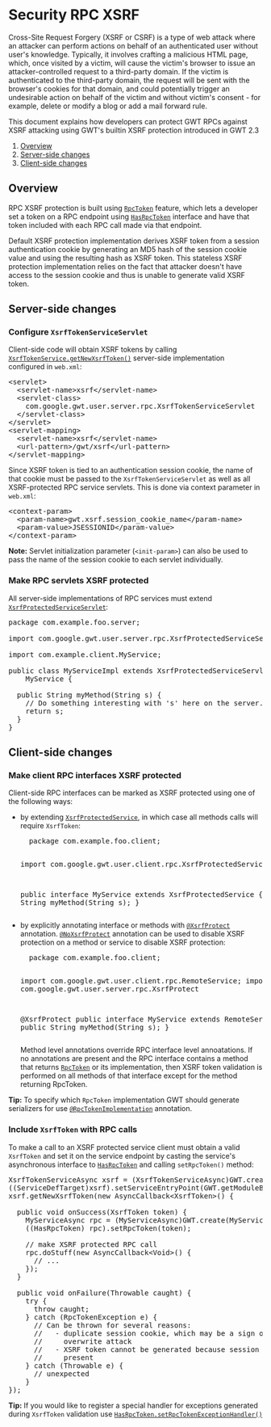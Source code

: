 Security RPC XSRF
===

<p>
Cross-Site Request Forgery (XSRF or CSRF) is a type of web attack where an
attacker can perform actions on behalf of an authenticated user without user's
knowledge.  Typically, it involves crafting a malicious HTML page, which, once
visited by a victim, will cause the victim's browser to issue an
attacker-controlled request to a third-party domain. If the victim is
authenticated to the third-party domain, the request will be sent with the
browser's cookies for that domain, and could potentially trigger an undesirable
action on behalf of the victim and without victim's consent - for example,
delete or modify a blog or add a mail forward rule.
</p>

<p>
This document explains how developers can protect GWT RPCs against XSRF
attacking using GWT's builtin XSRF protection introduced in GWT 2.3
</p>

<ol class="toc" id="pageToc">
  <li><a href="#Overview">Overview</a></li>
  <li><a href="#ServerSide">Server-side changes</code></a></li>
  <li><a href="#ClientSide">Client-side changes</a></li>
</ol>

<h2 id="Overview">Overview</h2>
<p>
RPC XSRF protection is built using <a href="/javadoc/latest/com/google/gwt/user/client/rpc/RpcToken.html"><code>RpcToken</code></a>
feature, which lets a developer set a token on a RPC endpoint using <a
href="/javadoc/latest/com/google/gwt/user/client/rpc/HasRpcToken.html">
<code>HasRpcToken</code></a> interface and have that token included with each
RPC call made via that endpoint.
</p>
<p>
Default XSRF protection implementation derives XSRF token from a session
authentication cookie by generating an MD5 hash of the session cookie value and
using the resulting hash as XSRF token. This stateless XSRF protection
implementation relies on the fact that attacker doesn't have access to the
session cookie and thus is unable to generate valid XSRF token.
</p>

<h2 id="ServerSide">Server-side changes</h2>
<h3>Configure <code>XsrfTokenServiceServlet</code></h3>
<p>
Client-side code will obtain XSRF tokens by calling
<a href="/javadoc/latest/com/google/gwt/user/client/rpc/XsrfTokenService.html">
<code>XsrfTokenService.getNewXsrfToken()</code></a> server-side implementation
configured in <code>web.xml</code>:
</p>

<pre class="prettyprint">
&lt;servlet&gt;
  &lt;servlet-name&gt;xsrf&lt;/servlet-name&gt;
  &lt;servlet-class&gt;
    com.google.gwt.user.server.rpc.XsrfTokenServiceServlet
  &lt;/servlet-class&gt;
&lt;/servlet&gt;
&lt;servlet-mapping&gt;
  &lt;servlet-name&gt;xsrf&lt;/servlet-name&gt;
  &lt;url-pattern&gt;/gwt/xsrf&lt;/url-pattern&gt;
&lt;/servlet-mapping&gt;
</pre>

<p>
Since XSRF token is tied to an authentication session cookie, the name of that
cookie must be passed to the <code>XsrfTokenServiceServlet</code> as well as
all XSRF-protected RPC service servlets. This is done via context parameter in
<code>web.xml</code>:
</p>

<pre class="prettyprint">
&lt;context-param&gt;
  &lt;param-name&gt;gwt.xsrf.session_cookie_name&lt;/param-name&gt;
  &lt;param-value>JSESSIONID&lt;/param-value&gt;
&lt;/context-param&gt;
</pre>

<p class="note">
<strong>Note:</strong> Servlet initialization parameter
(<code>&lt;init-param&gt;</code>) can also be used to pass the name of the
session cookie to each servlet individually.
</p>

<h3>Make RPC servlets XSRF protected</h3>
<p>
All server-side implementations of RPC services must extend <a href="/javadoc/latest/com/google/gwt/user/server/rpc/XsrfProtectedServiceServlet.html"><code>XsrfProtectedServiceServlet</code></a>:
</p>

<pre class="prettyprint">
package com.example.foo.server;

import com.google.gwt.user.server.rpc.XsrfProtectedServiceServlet; 

import com.example.client.MyService;

public class MyServiceImpl extends XsrfProtectedServiceServlet implements
    MyService {

  public String myMethod(String s) {
    // Do something interesting with 's' here on the server.
    return s;
  }
}
</pre>

<h2 id="ClientSide">Client-side changes</h2>
<h3>Make client RPC interfaces XSRF protected</h3>
<p>
Client-side RPC interfaces can be marked as XSRF protected using one of the following ways:
</p>
<ul>
  <li>by extending <a
  href="/javadoc/latest/com/google/gwt/user/client/rpc/XsrfProtectedService.html">
  <code>XsrfProtectedService</code></a>, in which case all methods calls will
  require <code>XsrfToken</code>:
  <pre class="prettyprint">
  package com.example.foo.client;

  import com.google.gwt.user.client.rpc.XsrfProtectedService;

  public interface MyService extends XsrfProtectedService {
    public String myMethod(String s);
  }
  </pre>
  </li>
  <li>by explicitly annotating interface or methods with <a href="/javadoc/latest/com/google/gwt/user/server/rpc/XsrfProtect.html"><code>@XsrfProtect</code></a> annotation. 
<a href="/javadoc/latest/com/google/gwt/user/server/rpc/NoXsrfProtect.html">
<code>@NoXsrfProtect</code></a> annotation can be used to disable XSRF
protection on a method or service to disable XSRF protection:
  <pre class="prettyprint">
  package com.example.foo.client;

  import com.google.gwt.user.client.rpc.RemoteService;
  import com.google.gwt.user.server.rpc.XsrfProtect

  @XsrfProtect
  public interface MyService extends RemoteService {
    public String myMethod(String s);
  }
  </pre>
  Method level annotations override RPC interface level annoatations. If no
  annotations are present and the RPC interface contains a method that returns
  <a href="/javadoc/latest/com/google/gwt/user/client/rpc/RpcToken.html">
  <code>RpcToken</code></a> or its implementation, then XSRF token validation is
  performed on all methods of that interface except for the method returning
  RpcToken.
  </li>
</ul>
<p class="note">
<strong>Tip:</strong> To specify which <code>RpcToken</code> implementation GWT should generate serializers for use <a href="/javadoc/latest/com/google/gwt/user/client/rpc/RpcToken.RpcTokenImplementation.html"><code>@RpcTokenImplementation</code></a> annotation.
</p>

<h3>Include <code>XsrfToken</code> with RPC calls</h3>
<p>
To make a call to an XSRF protected service client must obtain a valid
<code>XsrfToken</code> and set it on the service endpoint by casting the 
service's asynchronous interface to <a href="/javadoc/latest/com/google/gwt/user/client/rpc/HasRpcToken.html"><code>HasRpcToken</code></a> and calling <code>setRpcToken()</code> method:
</p>

<pre class="prettyprint">
XsrfTokenServiceAsync xsrf = (XsrfTokenServiceAsync)GWT.create(XsrfTokenService.class);
((ServiceDefTarget)xsrf).setServiceEntryPoint(GWT.getModuleBaseURL() + "xsrf");
xsrf.getNewXsrfToken(new AsyncCallback&lt;XsrfToken&gt;() {

  public void onSuccess(XsrfToken token) {
    MyServiceAsync rpc = (MyServiceAsync)GWT.create(MyService.class);
    ((HasRpcToken) rpc).setRpcToken(token);

    // make XSRF protected RPC call
    rpc.doStuff(new AsyncCallback&lt;Void&gt;() {
      // ...
    });
  }

  public void onFailure(Throwable caught) {
    try {
      throw caught;
    } catch (RpcTokenException e) {
      // Can be thrown for several reasons:
      //   - duplicate session cookie, which may be a sign of a cookie
      //     overwrite attack
      //   - XSRF token cannot be generated because session cookie isn't
      //     present
    } catch (Throwable e) {
      // unexpected
    }
});
</pre>

<p class="note">
<strong>Tip:</strong> If you would like to register a special handler for exceptions generated during
<code>XsrfToken</code> validation use <a href="/javadoc/latest/com/google/gwt/user/client/rpc/HasRpcToken.html#setRpcTokenExceptionHandler(com.google.gwt.user.client.rpc.RpcTokenExceptionHandler)"><code>HasRpcToken.setRpcTokenExceptionHandler()</code></a>
</p>